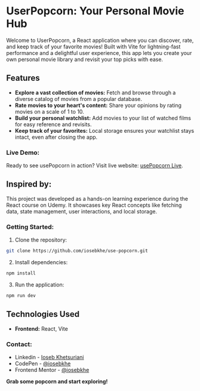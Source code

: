 # UserPopcorn: Your Personal Movie Hub 

Welcome to UserPopcorn, a React application where you can discover, rate, and keep track of your favorite movies! Built with Vite for lightning-fast performance and a delightful user experience, this app lets you create your own personal movie library and revisit your top picks with ease.

## Features

- **Explore a vast collection of movies:** Fetch and browse through a diverse catalog of movies from a popular database.
- **Rate movies to your heart's content:** Share your opinions by rating movies on a scale of 1 to 10.
- **Build your personal watchlist:** Add movies to your list of watched films for easy reference and revisits.
- **Keep track of your favorites:** Local storage ensures your watchlist stays intact, even after closing the app.

### Live Demo:

Ready to see usePopcorn in action? Visit live website: [usePopcorn Live](https://use-popcorn-taupe.vercel.app/).

## Inspired by:

This project was developed as a hands-on learning experience during the React course on Udemy. It showcases key React concepts like fetching data, state management, user interactions, and local storage.

### Getting Started:

1. Clone the repository: 
```sh
git clone https://github.com/iosebkhe/use-popcorn.git
```

2. Install dependencies: 
```sh
npm install
```

3. Run the application: 
```sh
npm run dev
```

## Technologies Used

- **Frontend:** React, Vite

### Contact:

- Linkedin - [Ioseb Khetsuriani](https://www.linkedin.com/in/ioseb-khetsuriani-1831801b5/)
- CodePen - [@iosebkhe](https://codepen.io/iosebkhe)
- Frontend Mentor - [@iosebkhe](https://www.frontendmentor.io/profile/iosebkhe)

**Grab some popcorn and start exploring!**
